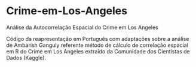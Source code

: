 # Crime-em-Los-Angeles

Análise da Autocorrelação Espacial do Crime em Los Angeles

Código da reapresentação em Português com adaptações sobre a análise de Ambarish Ganguly referente método de cálculo de correlação espacial em R do Crime em Los Angeles extraído da Comunidade dos Cientistas de Dados (Kaggle).
